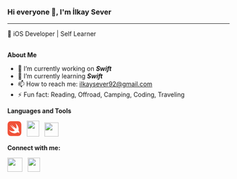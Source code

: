 ### Hi everyone 👋, I'm İlkay Sever
-----------------------------------------------
 iOS Developer | Self Learner </br></br>




<b> About Me </b></br>

- 🔭 I’m currently working on <b><i> Swift </b></i> 
- 🌱 I’m currently learning <b><i> Swift </b></i>
- 📫 How to reach me: ilkaysever92@gmail.com
- ⚡ Fun fact: Reading, Offroad, Camping, Coding, Traveling </br>

<b> Languages and Tools </b>

<a href="https://developer.apple.com/swift/"><img src="https://raw.githubusercontent.com/devicons/devicon/master/icons/swift/swift-original.svg" width="32" height="36"></a>&nbsp;&nbsp;
<a href="https://firebase.google.com"><img src="https://firebase.google.com/downloads/brand-guidelines/PNG/logo-logomark.png" width="28" height="36"></a>&nbsp;&nbsp;
<a href="https://github.com"><img src="https://cdn3.iconfinder.com/data/icons/inficons/512/github.png" width="32" height="32"></a>

<b> Connect with me: </b>

<a href="https://www.linkedin.com/in/ilkay-sever-904b20100/"><img src="https://cdn-icons-png.flaticon.com/512/220/220343.png" width="34" height="32"></a>&nbsp;&nbsp;
<a href="https://medium.com/@ilkaysever"><img src= "https://cdn-icons-png.flaticon.com/512/2111/2111730.png" width="28" height="32"></a>
